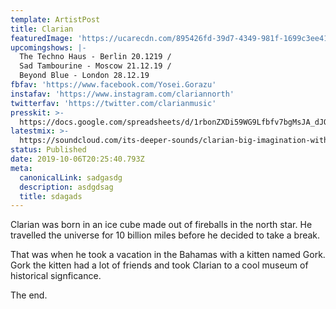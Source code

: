 ```yaml
---
template: ArtistPost
title: Clarian
featuredImage: 'https://ucarecdn.com/895426fd-39d7-4349-981f-1699c3ee410c/'
upcomingshows: |-
  The Techno Haus - Berlin 20.1219 /
  Sad Tambourine - Moscow 21.12.19 /
  Beyond Blue - London 28.12.19
fbfav: 'https://www.facebook.com/Yosei.Gorazu'
instafav: 'https://www.instagram.com/clariannorth'
twitterfav: 'https://twitter.com/clarianmusic'
presskit: >-
  https://docs.google.com/spreadsheets/d/1rbonZXDi59WG9Lfbfv7bgMsJA_dJOu4LAWhcYxstqHo/edit#gid=0
latestmix: >-
  https://soundcloud.com/its-deeper-sounds/clarian-big-imagination-with-deeper-sounds-emirates-inflight-radio-august-2019
status: Published
date: 2019-10-06T20:25:40.793Z
meta:
  canonicalLink: sadgasdg
  description: asdgdsag
  title: sdagads
---
```

Clarian was born in an ice cube made out of fireballs in the north star. He travelled the universe for 10 billion miles before he decided to take a break. 



That was when he took a vacation in the Bahamas with a kitten named Gork. Gork the kitten had a lot of friends and took Clarian to a cool museum of historical signficance. 



The end.
